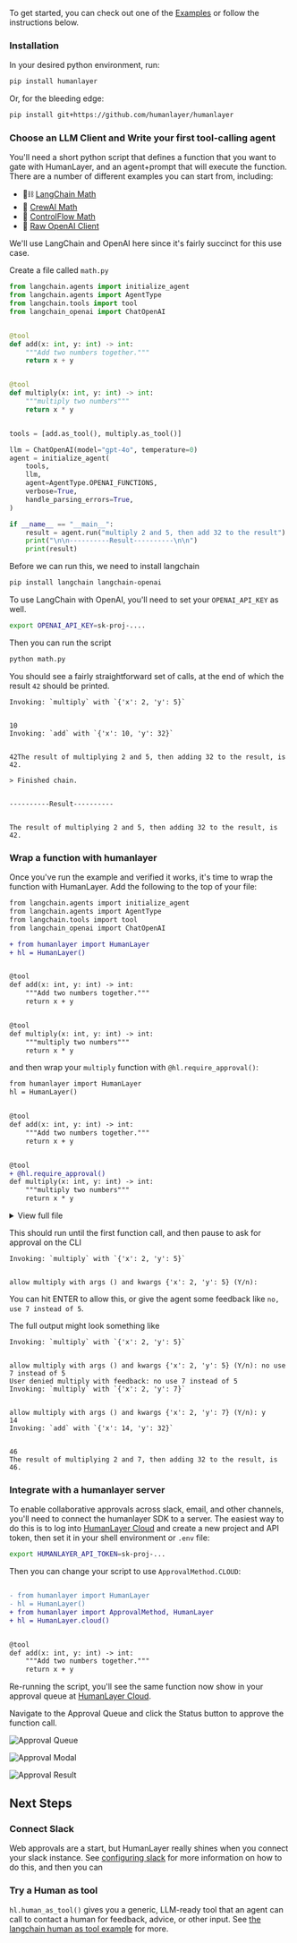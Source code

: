 To get started, you can check out one of the [Examples](../examples/) or follow the instructions below.

### Installation

In your desired python environment, run:

```bash
pip install humanlayer
```

Or, for the bleeding edge:

```bash
pip install git+https://github.com/humanlayer/humanlayer
```

### Choose an LLM Client and Write your first tool-calling agent

You'll need a short python script that defines a function that you want to gate with HumanLayer,
and an agent+prompt that will execute the function.
There are a number of different examples you can start from, including:

- 🦜⛓️ [LangChain Math](../examples/langchain/01-math_example.py)
- 🚣‍ [CrewAI Math](../examples/crewai/crewai_math.py)
- 🦾 [ControlFlow Math](../examples/controlflow/controlflow_math.py)
- 🧠 [Raw OpenAI Client](../examples/openai_client/math_example.py)

We'll use LangChain and OpenAI here since it's fairly succinct for this use case.

Create a file called `math.py`

```python
from langchain.agents import initialize_agent
from langchain.agents import AgentType
from langchain.tools import tool
from langchain_openai import ChatOpenAI


@tool
def add(x: int, y: int) -> int:
    """Add two numbers together."""
    return x + y


@tool
def multiply(x: int, y: int) -> int:
    """multiply two numbers"""
    return x * y


tools = [add.as_tool(), multiply.as_tool()]

llm = ChatOpenAI(model="gpt-4o", temperature=0)
agent = initialize_agent(
    tools,
    llm,
    agent=AgentType.OPENAI_FUNCTIONS,
    verbose=True,
    handle_parsing_errors=True,
)

if __name__ == "__main__":
    result = agent.run("multiply 2 and 5, then add 32 to the result")
    print("\n\n----------Result----------\n\n")
    print(result)
```

Before we can run this, we need to install langchain

```bash
pip install langchain langchain-openai
```

To use LangChain with OpenAI, you'll need to set your `OPENAI_API_KEY` as well.

```bash
export OPENAI_API_KEY=sk-proj-....
```

Then you can run the script

```bash
python math.py
```

You should see a fairly straightforward set of calls, at the end of which the result `42` should be printed.

```
Invoking: `multiply` with `{'x': 2, 'y': 5}`


10
Invoking: `add` with `{'x': 10, 'y': 32}`


42The result of multiplying 2 and 5, then adding 32 to the result, is 42.

> Finished chain.


----------Result----------


The result of multiplying 2 and 5, then adding 32 to the result, is 42.

```

### Wrap a function with humanlayer

Once you've run the example and verified it works, it's time to wrap the function with HumanLayer.
Add the following to the top of your file:

```diff
from langchain.agents import initialize_agent
from langchain.agents import AgentType
from langchain.tools import tool
from langchain_openai import ChatOpenAI

+ from humanlayer import HumanLayer
+ hl = HumanLayer()


@tool
def add(x: int, y: int) -> int:
    """Add two numbers together."""
    return x + y


@tool
def multiply(x: int, y: int) -> int:
    """multiply two numbers"""
    return x * y
```

and then wrap your `multiply` function with `@hl.require_approval()`:

```diff
from humanlayer import HumanLayer
hl = HumanLayer()


@tool
def add(x: int, y: int) -> int:
    """Add two numbers together."""
    return x + y


@tool
+ @hl.require_approval()
def multiply(x: int, y: int) -> int:
    """multiply two numbers"""
    return x * y
```

<details>
<summary>View full file</summary>

```python
from langchain.agents import initialize_agent
from langchain.agents import AgentType
from langchain.tools import tool
from langchain_openai import ChatOpenAI

from humanlayer import HumanLayer
hl = HumanLayer()


@tool
def add(x: int, y: int) -> int:
    """Add two numbers together."""
    return x + y


@tool
@hl.require_approval()
def multiply(x: int, y: int) -> int:
    """multiply two numbers"""
    return x * y


tools = [add.as_tool(), multiply.as_tool()]

llm = ChatOpenAI(model="gpt-4o", temperature=0)
agent = initialize_agent(
    tools,
    llm,
    agent=AgentType.OPENAI_FUNCTIONS,
    verbose=True,
    handle_parsing_errors=True,
)

if __name__ == "__main__":
    result = agent.run("multiply 2 and 5, then add 32 to the result")
    print("\n\n----------Result----------\n\n")
    print(result)
```

</details>

This should run until the first function call, and then pause to ask for approval on the CLI

```
Invoking: `multiply` with `{'x': 2, 'y': 5}`


allow multiply with args () and kwargs {'x': 2, 'y': 5} (Y/n):
```

You can hit ENTER to allow this, or give the agent some feedback like `no, use 7 instead of 5`.

The full output might look something like

```
Invoking: `multiply` with `{'x': 2, 'y': 5}`


allow multiply with args () and kwargs {'x': 2, 'y': 5} (Y/n): no use 7 instead of 5
User denied multiply with feedback: no use 7 instead of 5
Invoking: `multiply` with `{'x': 2, 'y': 7}`


allow multiply with args () and kwargs {'x': 2, 'y': 7} (Y/n): y
14
Invoking: `add` with `{'x': 14, 'y': 32}`


46
The result of multiplying 2 and 7, then adding 32 to the result, is 46.
```

### Integrate with a humanlayer server

To enable collaborative approvals across slack, email, and other channels, you'll need to connect the
humanlayer SDK to a server. The easiest way to do this is to log into [HumanLayer Cloud](https://app.humanlayer.com) and create a new project and API token, then set it in your shell environment or `.env` file:

```bash
export HUMANLAYER_API_TOKEN=sk-proj-...
```

Then you can change your script to use `ApprovalMethod.CLOUD`:

```diff

- from humanlayer import HumanLayer
- hl = HumanLayer()
+ from humanlayer import ApprovalMethod, HumanLayer
+ hl = HumanLayer.cloud()


@tool
def add(x: int, y: int) -> int:
    """Add two numbers together."""
    return x + y

```

Re-running the script, you'll see the same function now show in your approval queue at [HumanLayer Cloud](https://app.humanlayer.dev).

Navigate to the Approval Queue and click the Status button to approve the function call.

![Approval Queue](./images/getting_started_web_queue.png)

![Approval Modal](./images/getting_started_web_approve.png)

![Approval Result](./images/getting_started_web_approved.png)

## Next Steps

### Connect Slack

Web approvals are a start, but HumanLayer really shines when you connect your slack instance. See [configuring slack](./configuring-slack.md) for more information on how to do this, and then you can

### Try a Human as tool

`hl.human_as_tool()` gives you a generic, LLM-ready tool that an agent can call to contact a human for feedback, advice, or other input. See [the langchain human as tool example](../examples/langchain/03-human_as_tool.py) for more.
